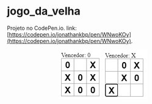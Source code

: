 # jogo_da_velha

Projeto no CodePen.io. link: [https://codepen.io/jonathankbp/pen/WNwoKOy](https://codepen.io/jonathankbp/pen/WNwoKOy).

<p align="center">
  <img src="https://github.com/JonathanKBP/Jogo_da_velha/blob/master/src/img/printjogo.png" alt="Imagem do jogo"/>
  <img src="https://github.com/JonathanKBP/Jogo_da_velha/blob/master/src/img/xganhou.png" alt="Imagem do jogo"/>
</p>


